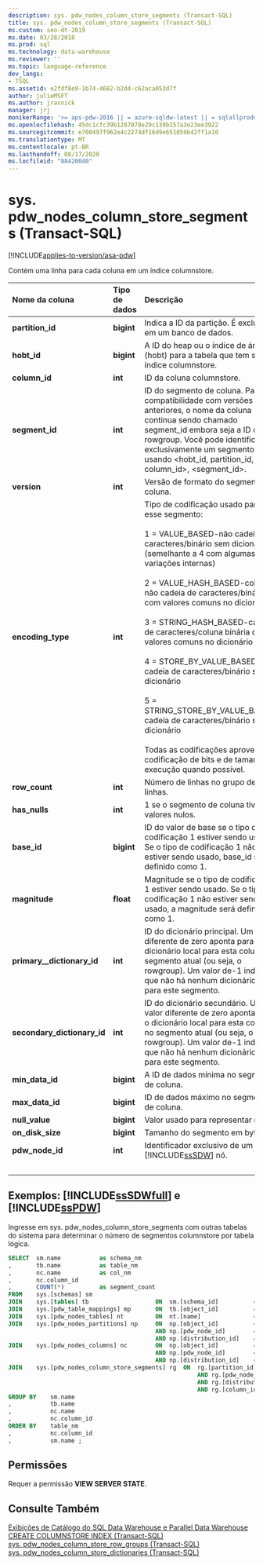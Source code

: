 ```yaml
---
description: sys. pdw_nodes_column_store_segments (Transact-SQL)
title: sys. pdw_nodes_column_store_segments (Transact-SQL)
ms.custom: seo-dt-2019
ms.date: 03/28/2018
ms.prod: sql
ms.technology: data-warehouse
ms.reviewer: ''
ms.topic: language-reference
dev_langs:
- TSQL
ms.assetid: e2fdf8e9-1b74-4682-b2d4-c62aca053d7f
author: julieMSFT
ms.author: jrasnick
manager: jrj
monikerRange: '>= aps-pdw-2016 || = azure-sqldw-latest || = sqlallproducts-allversions'
ms.openlocfilehash: 45dc1cfc39b1287078e29c139b157a3e23ee3922
ms.sourcegitcommit: e700497f962e4c2274df16d9e651059b42ff1a10
ms.translationtype: MT
ms.contentlocale: pt-BR
ms.lasthandoff: 08/17/2020
ms.locfileid: "88420040"
---
```

# <a name="syspdw_nodes_column_store_segments-transact-sql"></a>sys. pdw_nodes_column_store_segments (Transact-SQL)

[!INCLUDE[applies-to-version/asa-pdw](../../includes/applies-to-version/asa-pdw.md)]

Contém uma linha para cada coluna em um índice columnstore.

| Nome da coluna                 | Tipo de dados  | Descrição                                                  |
| :-------------------------- | :--------- | :----------------------------------------------------------- |
| **partition_id**            | **bigint** | Indica a ID da partição. É exclusivo em um banco de dados.     |
| **hobt_id**                 | **bigint** | A ID do heap ou o índice de árvore B (hobt) para a tabela que tem seu índice columnstore. |
| **column_id**               | **int**    | ID da coluna columnstore.                                |
| **segment_id**              | **int**    | ID do segmento de coluna. Para compatibilidade com versões anteriores, o nome da coluna continua sendo chamado segment_id embora seja a ID do rowgroup. Você pode identificar exclusivamente um segmento usando <hobt_id, partition_id, column_id>, <segment_id>. |
| **version**                 | **int**    | Versão de formato do segmento de coluna.                        |
| **encoding_type**           | **int**    | Tipo de codificação usado para esse segmento:<br /><br /> 1 = VALUE_BASED-não cadeia de caracteres/binário sem dicionário (semelhante a 4 com algumas variações internas)<br /><br /> 2 = VALUE_HASH_BASED-coluna não cadeia de caracteres/binária com valores comuns no dicionário<br /><br /> 3 = STRING_HASH_BASED-cadeia de caracteres/coluna binária com valores comuns no dicionário<br /><br /> 4 = STORE_BY_VALUE_BASED-não cadeia de caracteres/binário sem dicionário<br /><br /> 5 = STRING_STORE_BY_VALUE_BASED-cadeia de caracteres/binário sem dicionário<br /><br /> Todas as codificações aproveitam a codificação de bits e de tamanho de execução quando possível. |
| **row_count**               | **int**    | Número de linhas no grupo de linhas.                             |
| **has_nulls**               | **int**    | 1 se o segmento de coluna tiver valores nulos.                     |
| **base_id**                 | **bigint** | ID do valor de base se o tipo de codificação 1 estiver sendo usado.  Se o tipo de codificação 1 não estiver sendo usado, base_id será definido como 1. |
| **magnitude**               | **float**  | Magnitude se o tipo de codificação 1 estiver sendo usado.  Se o tipo de codificação 1 não estiver sendo usado, a magnitude será definida como 1. |
| **primary__dictionary_id**  | **int**    | ID do dicionário principal. Um valor diferente de zero aponta para o dicionário local para esta coluna no segmento atual (ou seja, o rowgroup). Um valor de-1 indica que não há nenhum dicionário local para este segmento. |
| **secondary_dictionary_id** | **int**    | ID do dicionário secundário. Um valor diferente de zero aponta para o dicionário local para esta coluna no segmento atual (ou seja, o rowgroup). Um valor de-1 indica que não há nenhum dicionário local para este segmento. |
| **min_data_id**             | **bigint** | A ID de dados mínima no segmento de coluna.                       |
| **max_data_id**             | **bigint** | ID de dados máximo no segmento de coluna.                       |
| **null_value**              | **bigint** | Valor usado para representar nulos.                               |
| **on_disk_size**            | **bigint** | Tamanho do segmento em bytes.                                    |
| **pdw_node_id**             | **int**    | Identificador exclusivo de um [!INCLUDE[ssSDW](../../includes/sssdw-md.md)] nó. |
| &nbsp; | &nbsp; | &nbsp; |

## <a name="examples-sssdwfull-and-sspdw"></a>Exemplos: [!INCLUDE[ssSDWfull](../../includes/sssdwfull-md.md)] e [!INCLUDE[ssPDW](../../includes/sspdw-md.md)]

Ingresse em sys. pdw_nodes_column_store_segments com outras tabelas do sistema para determinar o número de segmentos columnstore por tabela lógica.

```sql
SELECT  sm.name           as schema_nm
,       tb.name           as table_nm
,       nc.name           as col_nm
,       nc.column_id
,       COUNT(*)          as segment_count
FROM    sys.[schemas] sm
JOIN    sys.[tables] tb                   ON  sm.[schema_id]          = tb.[schema_id]
JOIN    sys.[pdw_table_mappings] mp       ON  tb.[object_id]          = mp.[object_id]
JOIN    sys.[pdw_nodes_tables] nt         ON  nt.[name]               = mp.[physical_name]
JOIN    sys.[pdw_nodes_partitions] np     ON  np.[object_id]          = nt.[object_id]
                                          AND np.[pdw_node_id]        = nt.[pdw_node_id]
                                          AND np.[distribution_id]    = nt.[distribution_id]
JOIN    sys.[pdw_nodes_columns] nc        ON  np.[object_id]          = nc.[object_id]
                                          AND np.[pdw_node_id]        = nc.[pdw_node_id]
                                          AND np.[distribution_id]    = nc.[distribution_id]
JOIN    sys.[pdw_nodes_column_store_segments] rg  ON  rg.[partition_id]         = np.[partition_id]
                                                      AND rg.[pdw_node_id]      = np.[pdw_node_id]
                                                      AND rg.[distribution_id]  = np.[distribution_id]
                                                      AND rg.[column_id]        = nc.[column_id]
GROUP BY    sm.name
,           tb.name
,           nc.name
,           nc.column_id  
ORDER BY    table_nm
,           nc.column_id
,           sm.name ;
```

## <a name="permissions"></a>Permissões

Requer a permissão **VIEW SERVER STATE**.

## <a name="see-also"></a>Consulte Também

[Exibições de Catálogo do SQL Data Warehouse e Parallel Data Warehouse](../../relational-databases/system-catalog-views/sql-data-warehouse-and-parallel-data-warehouse-catalog-views.md)  
[CREATE COLUMNSTORE INDEX &#40;Transact-SQL&#41;](../../t-sql/statements/create-columnstore-index-transact-sql.md)  
[sys. pdw_nodes_column_store_row_groups &#40;Transact-SQL&#41;](../../relational-databases/system-catalog-views/sys-pdw-nodes-column-store-row-groups-transact-sql.md)  
[sys. pdw_nodes_column_store_dictionaries &#40;Transact-SQL&#41;](../../relational-databases/system-catalog-views/sys-pdw-nodes-column-store-dictionaries-transact-sql.md)
